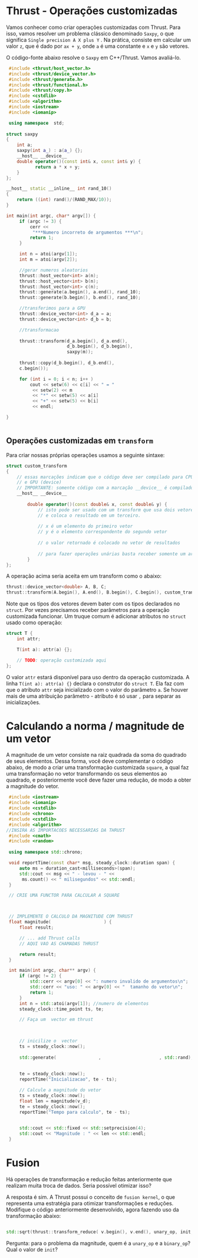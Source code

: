 # Thrust - Operações customizadas

Vamos conhecer como criar operações customizadas com Thrust. Para isso, vamos resolver um problema clássico denominado `Saxpy`, o que significa `Single precision A X plus Y` . Na prática, consiste em calcular um valor `z`, que é dado por `ax + y`, onde `a` é uma constante e `x` e `y` são vetores.

O código-fonte abaixo resolve o `Saxpy` em C++/Thrust. Vamos avaliá-lo.

```c++
 #include <thrust/host_vector.h>
 #include <thrust/device_vector.h>
 #include <thrust/generate.h>
 #include <thrust/functional.h>
 #include <thrust/copy.h>
 #include <cstdlib>
 #include <algorithm>
 #include <iostream>
 #include <iomanip>

 using namespace  std;
 
struct saxpy
{
    int a;    
    saxpy(int a_) : a(a_) {};
    __host__ __device__
    double operator()(const int& x, const int& y) {
           return a * x + y;
    }
};

__host__ static __inline__ int rand_10()
{
    return ((int) rand()/(RAND_MAX/10));
}

int main(int argc, char* argv[]) {
     if (argc != 3) {
         cerr <<
          "***Numero incorreto de argumentos ***\n";
         return 1;
     }

     int n = atoi(argv[1]);
     int m = atoi(argv[2]);

     //gerar numeros aleatorios
     thrust::host_vector<int> a(n);
     thrust::host_vector<int> b(n);
     thrust::host_vector<int> c(n);
     thrust::generate(a.begin(), a.end(), rand_10);
     thrust::generate(b.begin(), b.end(), rand_10);

     //transferimos para a GPU
     thrust::device_vector<int> d_a = a;
     thrust::device_vector<int> d_b = b;

     //transformacao
     
     thrust::transform(d_a.begin(), d_a.end(),
                       d_b.begin(), d_b.begin(),
                       saxpy(m));
    
     thrust::copy(d_b.begin(), d_b.end(),
     c.begin()); 

     for (int i = 0; i < n; i++ )
         cout << setw(6) << c[i] << " = " 
          << setw(2) << m
          << "*" << setw(5) << a[i]
          << "+" << setw(5) << b[i]
          << endl;

}



```



## Operações customizadas em `transform`

Para criar nossas próprias operações usamos a seguinte sintaxe:

```.cpp
struct custom_transform
{
    // essas marcações indicam que o código deve ser compilado para CPU (host) 
    // e GPU (device)
    // IMPORTANTE: somente código com a marcação __device__ é compilado para GPU
    __host__ __device__
    
        double operator()(const double& x, const double& y) {
            // isto pode ser usado com um transform que usa dois vetores 
            // e coloca o resultado em um terceiro.
            
            // x é um elemento do primeiro vetor
            // y é o elemento correspondente do segundo vetor
            
            // o valor retornado é colocado no vetor de resultados
            
            // para fazer operações unárias basta receber somente um argumento.
        }
};
```

A operação acima seria aceita em um transform como o abaixo:


```cpp
thrust::device_vector<double> A, B, C;
thrust::transform(A.begin(), A.end(), B.begin(), C.begin(), custom_transform());
```

Note que os tipos dos vetores devem bater com os tipos declarados no `struct`. Por vezes precisamos receber parâmetros para a operação customizada funcionar. Um truque comum é adicionar atributos no `struct` usado como operação:

```cpp
struct T {
    int attr;

    T(int a): attr(a) {};

    // TODO: operação customizada aqui
};
```

O valor `attr` estará disponível para uso dentro da operação customizada. A linha `T(int a): attr(a) {}` declara o construtor do `struct T`. Ela faz com que o atributo `attr` seja inicializado com o valor do parâmetro `a`. Se houver mais de uma atribuição parâmetro - atributo é só usar `,` para separar as inicializações. 


# Calculando a norma / magnitude de um vetor

A magnitude de um vetor consiste na raiz quadrada da soma do quadrado de seus elementos. Dessa forma, você deve complementar o código abaixo, de modo a criar uma transformação customizada `square`, a qual faz uma transformação no vetor transformando os seus elementos ao quadrado, e posteriormente você deve fazer uma redução, de modo a obter a magnitude do vetor.

```c++
 #include <iostream>
 #include <iomanip>
 #include <cstdlib>
 #include <chrono>
 #include <cstdlib>
 #include <algorithm>
//INSIRA AS IMPORTACOES NECESSARIAS DA THRUST
 #include <cmath>
 #include <random>
 
 using namespace std::chrono;

 void reportTime(const char* msg, steady_clock::duration span) {
     auto ms = duration_cast<milliseconds>(span);
     std::cout << msg << " - levou - " <<
      ms.count() << " milisegundos" << std::endl;
 }

 // CRIE UMA FUNCTOR PARA CALCULAR A SQUARE



 // IMPLEMENTE O CALCULO DA MAGNITUDE COM THRUST
 float magnitude(                    ) {
     float result;

     // ... add Thrust calls
     // AQUI VAO AS CHAMADAS THRUST 

     return result;
 }

 int main(int argc, char** argv) {
     if (argc != 2) {
         std::cerr << argv[0] << ": numero invalido de argumentos\n"; 
         std::cerr << "uso: " << argv[0] << "  tamanho do vetor\n"; 
         return 1;
     }
     int n = std::atoi(argv[1]); //numero de elementos
     steady_clock::time_point ts, te;

     // Faça um  vector em thrust 
    


     // inicilize o  vector
     ts = steady_clock::now();
     
     std::generate(                ,                      , std::rand);
  
     
     te = steady_clock::now();
     reportTime("Inicializacao", te - ts);

     // Calcule a magnitude do vetor
     ts = steady_clock::now();
     float len = magnitude(v_d);
     te = steady_clock::now();
     reportTime("Tempo para calculo", te - ts);

    
     std::cout << std::fixed << std::setprecision(4);
     std::cout << "Magnitude : " << len << std::endl;
 }


```

# Fusion

Há operações de transformação e redução feitas anteriormente que realizam muita troca de dados. Seria possível otimizar isso?

A resposta é sim. A Thrust possui o conceito de `fusion kernel`, o que representa uma estratégia para otimizar transformações e reduções. Modifique o código anteriormente desenvolvido, agora fazendo uso da transformação abaixo:

```c++

std::sqrt(thrust::transform_reduce( v.begin(), v.end(), unary_op, init, binary_op));

```

Pergunta: para o problema da magnitude, quem é a `unary_op` e a `binary_op`? Qual o valor de `init`? 